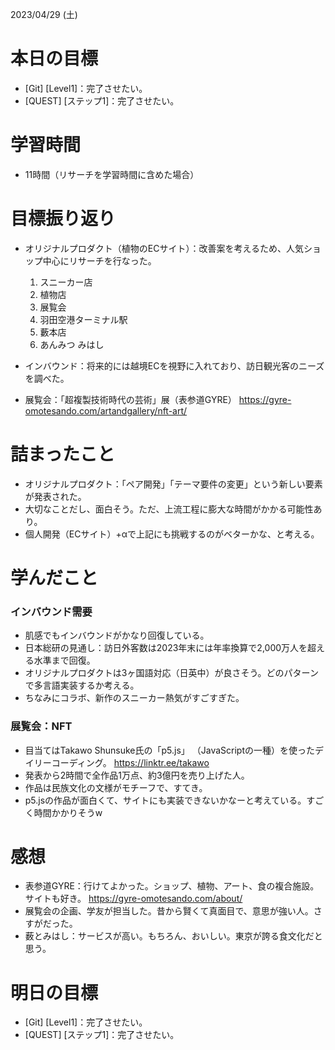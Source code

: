 2023/04/29 (土)

# 本日の目標

- [Git] [Level1]：完了させたい。
- [QUEST] [ステップ1]：完了させたい。

# 学習時間

- 11時間（リサーチを学習時間に含めた場合）

# 目標振り返り
- オリジナルプロダクト（植物のECサイト）：改善案を考えるため、人気ショップ中心にリサーチを行なった。

  1. スニーカー店
  2. 植物店
  3. 展覧会
  4. 羽田空港ターミナル駅
  5. 藪本店
  6. あんみつ みはし
- インバウンド：将来的には越境ECを視野に入れており、訪日観光客のニーズを調べた。
- 展覧会：「超複製技術時代の芸術」展（表参道GYRE）
  https://gyre-omotesando.com/artandgallery/nft-art/

# 詰まったこと

- オリジナルプロダクト：「ペア開発」「テーマ要件の変更」という新しい要素が発表された。
- 大切なことだし、面白そう。ただ、上流工程に膨大な時間がかかる可能性あり。
- 個人開発（ECサイト）+αで上記にも挑戦するのがベターかな、と考える。

# 学んだこと
### インバウンド需要
- 肌感でもインバウンドがかなり回復している。
- 日本総研の見通し：訪日外客数は2023年末には年率換算で2,000万人を超える水準まで回復。
- オリジナルプロダクトは3ヶ国語対応（日英中）が良さそう。どのパターンで多言語実装するか考える。
- ちなみにコラボ、新作のスニーカー熱気がすごすぎた。

### 展覧会：NFT
- 目当てはTakawo Shunsuke氏の「p5.js」
（JavaScriptの一種）を使ったデイリーコーディング。
https://linktr.ee/takawo
- 発表から2時間で全作品1万点、約3億円を売り上げた人。
- 作品は民族文化の文様がモチーフで、すてき。
- p5.jsの作品が面白くて、サイトにも実装できないかなーと考えている。すごく時間かかりそうw

# 感想
- 表参道GYRE：行けてよかった。ショップ、植物、アート、食の複合施設。サイトも好き。
https://gyre-omotesando.com/about/
- 展覧会の企画、学友が担当した。昔から賢くて真面目で、意思が強い人。さすがだった。
- 薮とみはし：サービスが高い。もちろん、おいしい。東京が誇る食文化だと思う。

# 明日の目標
- [Git] [Level1]：完了させたい。
- [QUEST] [ステップ1]：完了させたい。
